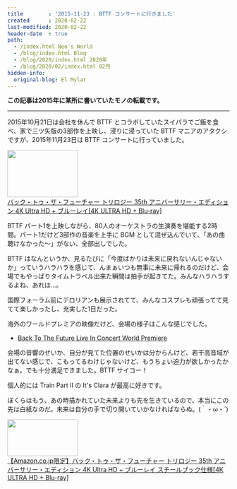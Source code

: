 ```yaml
---
title        : '2015-11-23 : BTTF コンサートに行きました'
created      : 2020-02-22
last-modified: 2020-02-22
header-date  : true
path:
  - /index.html Neo's World
  - /blog/index.html Blog
  - /blog/2020/index.html 2020年
  - /blog/2020/02/index.html 02月
hidden-info:
  original-blog: El Mylar
---
```


**この記事は2015年に某所に書いていたモノの転載です。**

---

2015年10月21日は会社を休んで BTTF とコラボしていたスイパラでご飯を食べ、家で三ツ矢版の3部作を上映し、浸りに浸っていた BTTF マニアのアタクシですが、2015年11月23日は BTTF コンサートに行っていました。

<div class="ad-amazon">
  <div class="ad-amazon-image">
    <a href="https://www.amazon.co.jp/dp/B08FTGN345?tag=neos21-22&amp;linkCode=osi&amp;th=1&amp;psc=1">
      <img src="https://m.media-amazon.com/images/I/41nQWVZecZL._SL160_.jpg" width="160" height="107">
    </a>
  </div>
  <div class="ad-amazon-info">
    <div class="ad-amazon-title">
      <a href="https://www.amazon.co.jp/dp/B08FTGN345?tag=neos21-22&amp;linkCode=osi&amp;th=1&amp;psc=1">バック・トゥ・ザ・フューチャー トリロジー 35th アニバーサリー・エディション 4K Ultra HD + ブルーレイ[4K ULTRA HD + Blu-ray]</a>
    </div>
  </div>
</div>

BTTF パート1を上映しながら、80人のオーケストラの生演奏を堪能する2時間。パート1だけど3部作の音楽を上手に BGM として混ぜ込んでいて、「あの曲聴けなかった～」がない、全部出しでした。

BTTF はなんというか、見るたびに「今度ばかりは未来に戻れないんじゃないか」っていうハラハラを感じて、んまぁいつも無事に未来に帰れるのだけど、会場でもやっぱりタイムトラベル出来た瞬間は拍手が起きてた。みんなハラハラするよね、あれは…。

国際フォーラム前にデロリアンも展示されてて、みんなコスプレも頑張ってて見てて楽しかったし、充実した1日だった。

海外のワールドプレミアの映像だけど、会場の様子はこんな感じでした。

- [Back To The Future Live In Concert World Premiere](https://youtube.com/watch?v=hXuqLgNlvwU)

会場の音響のせいか、自分が見てた位置のせいかは分からんけど、若干高音域が出てない感じで、こもってるわけじゃないけど、もうちょい迫力が欲しかったかなぁ。でも十分満足できました。BTTF サイコー！

個人的には Train Part II の It's Clara が最高に好きです。

ぼくらはもう、あの時描かれていた未来よりも先を生きているので、本当にこの先は白紙なのだ。未来は自分の手で切り開いていかなければならぬ。(｀・ω・´)

<div class="ad-amazon">
  <div class="ad-amazon-image">
    <a href="https://www.amazon.co.jp/dp/B08FW974D5?tag=neos21-22&amp;linkCode=osi&amp;th=1&amp;psc=1">
      <img src="https://m.media-amazon.com/images/I/51kntC3irxL._SL160_.jpg" width="160" height="83">
    </a>
  </div>
  <div class="ad-amazon-info">
    <div class="ad-amazon-title">
      <a href="https://www.amazon.co.jp/dp/B08FW974D5?tag=neos21-22&amp;linkCode=osi&amp;th=1&amp;psc=1">【Amazon.co.jp限定】バック・トゥ・ザ・フューチャー トリロジー 35th アニバーサリー・エディション 4K Ultra HD + ブルーレイ スチールブック仕様[4K ULTRA HD + Blu-ray]</a>
    </div>
  </div>
</div>
